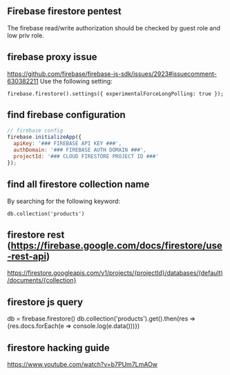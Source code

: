 ## Firebase firestore pentest

The firebase read/write authorization should be checked by guest role and low priv role.

## firebase proxy issue
https://github.com/firebase/firebase-js-sdk/issues/2923#issuecomment-630382211
Use the following setting:
    
    firebase.firestore().settings({ experimentalForceLongPolling: true });

## find firebase configuration
```js
// firebase config
firebase.initializeApp({
  apiKey: '### FIREBASE API KEY ###',
  authDomain: '### FIREBASE AUTH DOMAIN ###',
  projectId: '### CLOUD FIRESTORE PROJECT ID ###'
});
```

## find all firestore collection name
By searching for the following keyword:
    
    db.collection('products')

## firestore rest (https://firebase.google.com/docs/firestore/use-rest-api)
https://firestore.googleapis.com/v1/projects/{projectId}/databases/(default)/documents/{collection}

## firestore js query
db = firebase.firestore()
db.collection('products').get().then(res => {res.docs.forEach(e => console.log(e.data()))})

## firestore hacking guide
https://www.youtube.com/watch?v=b7PUm7LmAOw